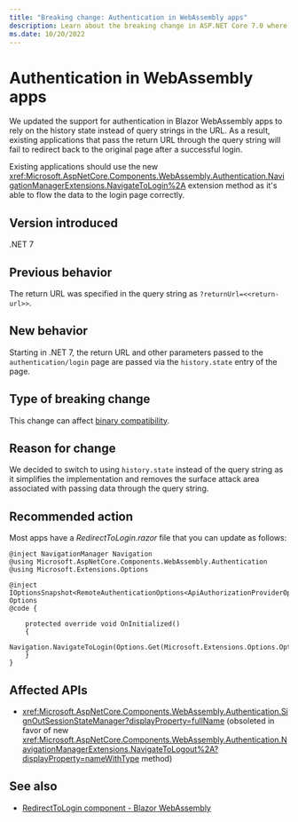 ```yaml
---
title: "Breaking change: Authentication in WebAssembly apps"
description: Learn about the breaking change in ASP.NET Core 7.0 where authentication in WebAssembly apps relies on the history state instead of the URL query string.
ms.date: 10/20/2022
---
```

# Authentication in WebAssembly apps

We updated the support for authentication in Blazor WebAssembly apps to rely on the history state instead of query strings in the URL. As a result, existing applications that pass the return URL through the query string will fail to redirect back to the original page after a successful login.

Existing applications should use the new <xref:Microsoft.AspNetCore.Components.WebAssembly.Authentication.NavigationManagerExtensions.NavigateToLogin%2A> extension method as it's able to flow the data to the login page correctly.

## Version introduced

.NET 7

## Previous behavior

The return URL was specified in the query string as `?returnUrl=<<return-url>>`.

## New behavior

Starting in .NET 7, the return URL and other parameters passed to the `authentication/login` page are passed via the `history.state` entry of the page.

## Type of breaking change

This change can affect [binary compatibility](../../categories.md#binary-compatibility).

## Reason for change

We decided to switch to using `history.state` instead of the query string as it simplifies the implementation and removes the surface attack area associated with passing data through the query string.

## Recommended action

Most apps have a *RedirectToLogin.razor* file that you can update as follows:

```razor
@inject NavigationManager Navigation
@using Microsoft.AspNetCore.Components.WebAssembly.Authentication
@using Microsoft.Extensions.Options

@inject IOptionsSnapshot<RemoteAuthenticationOptions<ApiAuthorizationProviderOptions>> Options
@code {

    protected override void OnInitialized()
    {
        Navigation.NavigateToLogin(Options.Get(Microsoft.Extensions.Options.Options.DefaultName).AuthenticationPaths.LogInPath);
    }
}
```

## Affected APIs

- <xref:Microsoft.AspNetCore.Components.WebAssembly.Authentication.SignOutSessionStateManager?displayProperty=fullName> (obsoleted in favor of new <xref:Microsoft.AspNetCore.Components.WebAssembly.Authentication.NavigationManagerExtensions.NavigateToLogout%2A?displayProperty=nameWithType> method)

## See also

- [RedirectToLogin component - Blazor WebAssembly](/aspnet/core/blazor/security/webassembly/standalone-with-authentication-library?tabs=visual-studio#redirecttologin-component)
